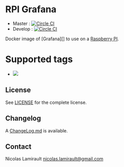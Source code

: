 # RPI Grafana

* Master : [![Circle CI](https://circleci.com/gh/zeiot/rpi-grafana/tree/master.svg?style=svg)](https://circleci.com/gh/zeiot/rpi-grafana/tree/master)
* Develop : [![Circle CI](https://circleci.com/gh/zeiot/rpi-grafana/tree/develop.svg?style=svg)](https://circleci.com/gh/zeiot/rpi-grafana/tree/develop)

Docker image of [Grafana][] to use on a [Raspberry PI][].

# Supported tags

* [![](https://images.microbadger.com/badges/version/zeiot/rpi-grafana.svg)](http://microbadger.com/images/zeiot/rpi-grafana "Get your own version badge on microbadger.com")


## License

See [LICENSE](LICENSE) for the complete license.


## Changelog

A [ChangeLog.md](ChangeLog.md) is available.


## Contact

Nicolas Lamirault <nicolas.lamirault@gmail.com>


[Raspberry PI]: https://www.raspberrypi.org/
[Prometheus]: https://prometheus.io/

